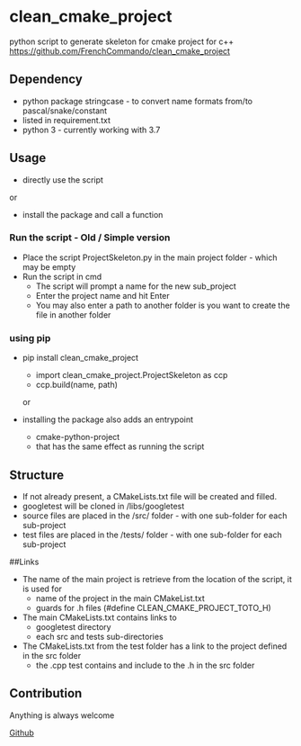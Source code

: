 # clean_cmake_project
python script to generate skeleton for cmake project for c++
https://github.com/FrenchCommando/clean_cmake_project

## Dependency
- python package stringcase - to convert name formats from/to pascal/snake/constant
- listed in requirement.txt
- python 3 - currently working with 3.7

## Usage
- directly use the script

or
- install the package and call a function
### Run the script - Old / Simple version
- Place the script ProjectSkeleton.py in the main project folder - which may be empty
- Run the script in cmd
  - The script will prompt a name for the new sub_project
  - Enter the project name and hit Enter
  - You may also enter a path to another folder is you want to create the file in another folder

### using pip
- pip install clean_cmake_project
  - import clean_cmake_project.ProjectSkeleton as ccp
  - ccp.build(name, path)
  
  or
- installing the package also adds an entrypoint
  - cmake-python-project
  - that has the same effect as running the script

## Structure
- If not already present, a CMakeLists.txt file will be created and filled.
- googletest will be cloned in /libs/googletest
- source files are placed in the /src/ folder - with one sub-folder for each sub-project
- test files are placed in the /tests/ folder - with one sub-folder for each sub-project

##Links
- The name of the main project is retrieve from the location of the script, it is used for
  - name of the project in the main CMakeList.txt
  - guards for .h files (#define CLEAN_CMAKE_PROJECT_TOTO_H)
- The main CMakeLists.txt contains links to
  - googletest directory
  - each src and tests sub-directories
- The CMakeLists.txt from the test folder has a link to the project defined in the src folder
  - the .cpp test contains and include to the .h in the src folder

## Contribution
Anything is always welcome


[Github](https://github.com/FrenchCommando/clean_cmake_project)